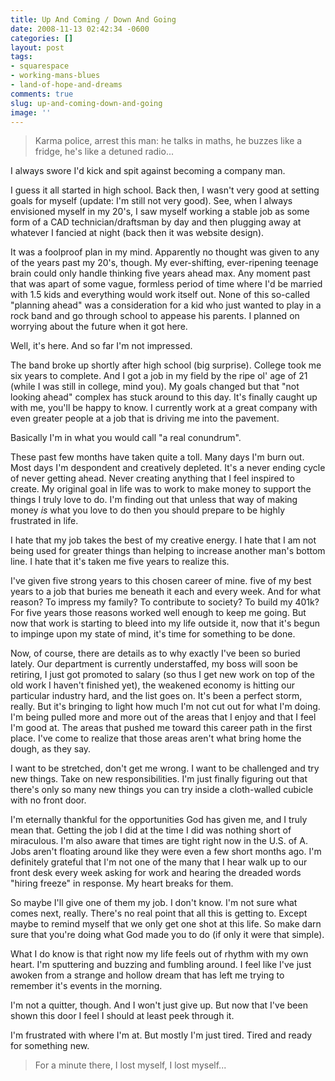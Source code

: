 ```yaml
---
title: Up And Coming / Down And Going
date: 2008-11-13 02:42:34 -0600
categories: []
layout: post
tags:
- squarespace
- working-mans-blues
- land-of-hope-and-dreams
comments: true
slug: up-and-coming-down-and-going
image: ''
---
```

> Karma police, arrest this man: he talks in maths, he buzzes like a fridge, he's like a detuned radio... <!-- break -->

I always swore I'd kick and spit against becoming a company man.

I guess it all started in high school. Back then, I wasn't very good at setting goals for myself (update: I'm still not very good). See, when I always envisioned myself in my 20's, I saw myself working a stable job as some form of a CAD technician/draftsman by day and then plugging away at whatever I fancied at night (back then it was website design).

It was a foolproof plan in my mind. Apparently no thought was given to any of the years past my 20's, though. My ever-shifting, ever-ripening teenage brain could only handle thinking five years ahead max. Any moment past that was apart of some vague, formless period of time where I'd be married with 1.5 kids and everything would work itself out. None of this so-called "planning ahead" was a consideration for a kid who just wanted to play in a rock band and go through school to appease his parents. I planned on worrying about the future when it got here.

Well, it's here. And so far I'm not impressed.

The band broke up shortly after high school (big surprise). College took me six years to complete. And I got a job in my field by the ripe ol' age of 21 (while I was still in college, mind you). My goals changed but that "not looking ahead" complex has stuck around to this day. It's finally caught up with me, you'll be happy to know. I currently work at a great company with even greater people at a job that is driving me into the pavement.

Basically I'm in what you would call "a real conundrum".

These past few months have taken quite a toll. Many days I'm burn out. Most days I'm despondent and creatively depleted. It's a never ending cycle of never getting ahead. Never creating anything that I feel inspired to create. My original goal in life was to work to make money to support the things I truly love to do. I'm finding out that unless that way of making money _is_ what you love to do then you should prepare to be highly frustrated in life.

I hate that my job takes the best of my creative energy. I hate that I am not being used for greater things than helping to increase another man's bottom line. I hate that it's taken me five years to realize this.

I've given five strong years to this chosen career of mine. five of my best years to a job that buries me beneath it each and every week. And for what reason? To impress my family? To contribute to society? To build my 401k? For five years those reasons worked well enough to keep me going. But now that work is starting to bleed into my life outside it, now that it's begun to impinge upon my state of mind, it's time for something to be done.

Now, of course, there are details as to why exactly I've been so buried lately. Our department is currently understaffed, my boss will soon be retiring, I just got promoted to salary (so thus I get new work on top of the old work I haven't finished yet), the weakened economy is hitting our particular industry hard, and the list goes on. It's been a perfect storm, really. But it's bringing to light how much I'm not cut out for what I'm doing. I'm being pulled more and more out of the areas that I enjoy and that I feel I'm good at. The areas that pushed me toward this career path in the first place. I've come to realize that those areas aren't what bring home the dough, as they say.

I want to be stretched, don't get me wrong. I want to be challenged and try new things. Take on new responsibilities. I'm just finally figuring out that there's only so many new things you can try inside a cloth-walled cubicle with no front door.

I'm eternally thankful for the opportunities God has given me, and I truly mean that. Getting the job I did at the time I did was nothing short of miraculous. I'm also aware that times are tight right now in the U.S. of A. Jobs aren't floating around like they were even a few short months ago. I'm definitely grateful that I'm not one of the many that I hear walk up to our front desk every week asking for work and hearing the dreaded words "hiring freeze" in response. My heart breaks for them.

So maybe I'll give one of them my job. I don't know. I'm not sure what comes next, really. There's no real point that all this is getting to. Except maybe to remind myself that we only get one shot at this life. So make darn sure that you're doing what God made you to do (if only it were that simple).

What I do know is that right now my life feels out of rhythm with my own heart. I'm sputtering and buzzing and fumbling around. I feel like I've just awoken from a strange and hollow dream that has left me trying to remember it's events in the morning.

I'm not a quitter, though. And I won't just give up. But now that I've been shown this door I feel I should at least peek through it.

I'm frustrated with where I'm at. But mostly I'm just tired. Tired and ready for something new.

> For a minute there, I lost myself, I lost myself...